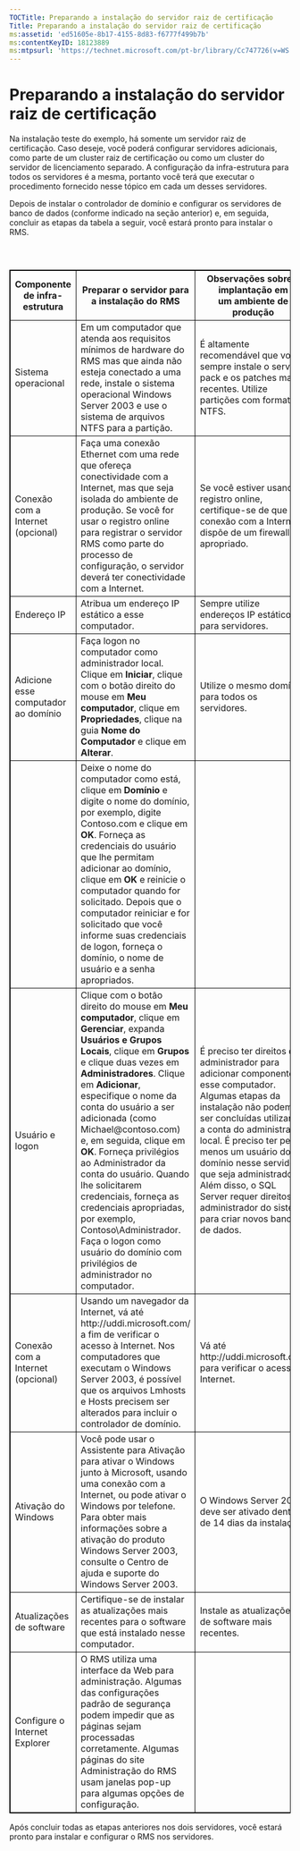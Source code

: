 ```yaml
---
TOCTitle: Preparando a instalação do servidor raiz de certificação
Title: Preparando a instalação do servidor raiz de certificação
ms:assetid: 'ed51605e-8b17-4155-8d83-f6777f499b7b'
ms:contentKeyID: 18123889
ms:mtpsurl: 'https://technet.microsoft.com/pt-br/library/Cc747726(v=WS.10)'
---
```


Preparando a instalação do servidor raiz de certificação
========================================================

Na instalação teste do exemplo, há somente um servidor raiz de certificação. Caso deseje, você poderá configurar servidores adicionais, como parte de um cluster raiz de certificação ou como um cluster do servidor de licenciamento separado. A configuração da infra-estrutura para todos os servidores é a mesma, portanto você terá que executar o procedimento fornecido nesse tópico em cada um desses servidores.

Depois de instalar o controlador de domínio e configurar os servidores de banco de dados (conforme indicado na seção anterior) e, em seguida, concluir as etapas da tabela a seguir, você estará pronto para instalar o RMS.

###  

 
<table style="border:1px solid black;">
<colgroup>
<col width="33%" />
<col width="33%" />
<col width="33%" />
</colgroup>
<thead>
<tr class="header">
<th style="border:1px solid black;" >Componente de infra-estrutura</th>
<th style="border:1px solid black;" >Preparar o servidor para a instalação do RMS</th>
<th style="border:1px solid black;" >Observações sobre a implantação em um ambiente de produção</th>
</tr>
</thead>
<tbody>
<tr class="odd">
<td style="border:1px solid black;">Sistema operacional</td>
<td style="border:1px solid black;">Em um computador que atenda aos requisitos mínimos de hardware do RMS mas que ainda não esteja conectado a uma rede, instale o sistema operacional Windows Server 2003 e use o sistema de arquivos NTFS para a partição.</td>
<td style="border:1px solid black;">É altamente recomendável que você sempre instale o service pack e os patches mais recentes. Utilize partições com formato NTFS.</td>
</tr>
<tr class="even">
<td style="border:1px solid black;">Conexão com a Internet
(opcional)</td>
<td style="border:1px solid black;">Faça uma conexão Ethernet com uma rede que ofereça conectividade com a Internet, mas que seja isolada do ambiente de produção. Se você for usar o registro online para registrar o servidor RMS como parte do processo de configuração, o servidor deverá ter conectividade com a Internet.</td>
<td style="border:1px solid black;">Se você estiver usando o registro online, certifique-se de que a conexão com a Internet dispõe de um firewall apropriado.</td>
</tr>
<tr class="odd">
<td style="border:1px solid black;">Endereço IP</td>
<td style="border:1px solid black;">Atribua um endereço IP estático a esse computador.</td>
<td style="border:1px solid black;">Sempre utilize endereços IP estáticos para servidores.</td>
</tr>
<tr class="even">
<td style="border:1px solid black;">Adicione esse computador ao domínio</td>
<td style="border:1px solid black;">Faça logon no computador como administrador local. Clique em <strong>Iniciar</strong>, clique com o botão direito do mouse em <strong>Meu computador</strong>, clique em <strong>Propriedades</strong>, clique na guia <strong>Nome do Computador</strong> e clique em <strong>Alterar</strong>.</td>
<td style="border:1px solid black;">Utilize o mesmo domínio para todos os servidores.</td>
</tr>
<tr class="odd">
<td style="border:1px solid black;"> </td>
<td style="border:1px solid black;">Deixe o nome do computador como está, clique em <strong>Domínio</strong> e digite o nome do domínio, por exemplo, digite Contoso.com e clique em <strong>OK</strong>. Forneça as credenciais do usuário que lhe permitam adicionar ao domínio, clique em <strong>OK</strong> e reinicie o computador quando for solicitado. Depois que o computador reiniciar e for solicitado que você informe suas credenciais de logon, forneça o domínio, o nome de usuário e a senha apropriados.</td>
<td style="border:1px solid black;"> </td>
</tr>
<tr class="even">
<td style="border:1px solid black;">Usuário e logon</td>
<td style="border:1px solid black;">Clique com o botão direito do mouse em <strong>Meu computador</strong>, clique em <strong>Gerenciar</strong>, expanda <strong>Usuários e Grupos Locais</strong>, clique em <strong>Grupos</strong> e clique duas vezes em <strong>Administradores</strong>.
Clique em <strong>Adicionar</strong>, especifique o nome da conta do usuário a ser adicionada (como Michael@contoso.com) e, em seguida, clique em <strong>OK</strong>. Forneça privilégios ao Administrador da conta do usuário. Quando lhe solicitarem credenciais, forneça as credenciais apropriadas, por exemplo, Contoso\Administrador.
Faça o logon como usuário do domínio com privilégios de administrador no computador.</td>
<td style="border:1px solid black;">É preciso ter direitos de administrador para adicionar componentes a esse computador. Algumas etapas da instalação não podem ser concluídas utilizando a conta do administrador local. É preciso ter pelo menos um usuário do domínio nesse servidor que seja administrador. Além disso, o SQL Server requer direitos de administrador do sistema para criar novos bancos de dados.</td>
</tr>
<tr class="odd">
<td style="border:1px solid black;">Conexão com a Internet
(opcional)</td>
<td style="border:1px solid black;">Usando um navegador da Internet, vá até http://uddi.microsoft.com/ a fim de verificar o acesso à Internet. Nos computadores que executam o Windows Server 2003, é possível que os arquivos Lmhosts e Hosts precisem ser alterados para incluir o controlador de domínio.</td>
<td style="border:1px solid black;">Vá até http://uddi.microsoft.com para verificar o acesso à Internet.</td>
</tr>
<tr class="even">
<td style="border:1px solid black;">Ativação do Windows</td>
<td style="border:1px solid black;">Você pode usar o Assistente para Ativação para ativar o Windows junto à Microsoft, usando uma conexão com a Internet, ou pode ativar o Windows por telefone. Para obter mais informações sobre a ativação do produto Windows Server 2003, consulte o Centro de ajuda e suporte do Windows Server 2003.</td>
<td style="border:1px solid black;">O Windows Server 2003 deve ser ativado dentro de 14 dias da instalação.</td>
</tr>
<tr class="odd">
<td style="border:1px solid black;">Atualizações de software</td>
<td style="border:1px solid black;">Certifique-se de instalar as atualizações mais recentes para o software que está instalado nesse computador.</td>
<td style="border:1px solid black;">Instale as atualizações de software mais recentes.</td>
</tr>
<tr class="even">
<td style="border:1px solid black;">Configure o Internet Explorer</td>
<td style="border:1px solid black;">O RMS utiliza uma interface da Web para administração. Algumas das configurações padrão de segurança podem impedir que as páginas sejam processadas corretamente. Algumas páginas do site Administração do RMS usam janelas pop-up para algumas opções de configuração.</td>
<td style="border:1px solid black;"> </td>
</tr>
</tbody>
</table>
  
Após concluir todas as etapas anteriores nos dois servidores, você estará pronto para instalar e configurar o RMS nos servidores.
